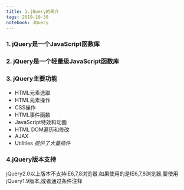 ```yaml
---
title: 1.jQuery的简介
tags: 2019-10-30
notebook: JQuery
---
```


### 1. jQuery是一个JavaScript函数库

### 2. jQuery是一个轻量级JavaScript函数库

### 3. jQuery主要功能

* HTML元素选取
* HTML元素操作
* CSS操作
* HTML事件函数
* JavaScript特效和动画
* HTML DOM遍历和修改
* AJAX
* Utilities
*提供了大量插件*

### 4.jQuery版本支持

jQuery2.0以上版本不支持IE6,7,8浏览器.如果使用的是IE6,7,8浏览器,要使用jQuery1.9版本,或者通过条件注释
